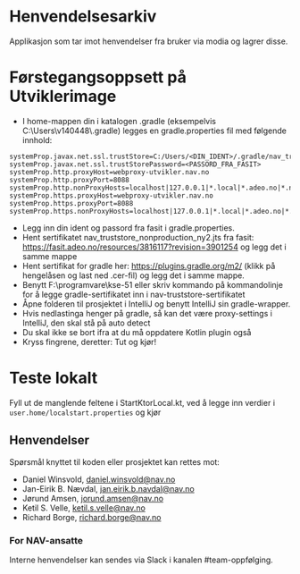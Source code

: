 # Henvendelsesarkiv
Applikasjon som tar imot henvendelser fra bruker via modia og lagrer disse.

# Førstegangsoppsett på Utviklerimage
* I home-mappen din i katalogen .gradle (eksempelvis C:\Users\v140448\\.gradle) legges en gradle.properties fil med følgende innhold:
```
systemProp.javax.net.ssl.trustStore=C:/Users/<DIN_IDENT>/.gradle/nav_truststore_nonproduction_ny2.jts
systemProp.javax.net.ssl.trustStorePassword=<PASSORD_FRA_FASIT>
systemProp.http.proxyHost=webproxy-utvikler.nav.no
systemProp.http.proxyPort=8088
systemProp.http.nonProxyHosts=localhost|127.0.0.1|*.local|*.adeo.no|*.nav.no|*.aetat.no|*.devillo.no|*.oera.no|*devel
systemProp.https.proxyHost=webproxy-utvikler.nav.no
systemProp.https.proxyPort=8088
systemProp.https.nonProxyHosts=localhost|127.0.0.1|*.local|*.adeo.no|*.nav.no|*.aetat.no|*.devillo.no|*.oera.no|*devel
```
* Legg inn din ident og passord fra fasit i gradle.properties.
* Hent sertifikatet nav_truststore_nonproduction_ny2.jts fra fasit: https://fasit.adeo.no/resources/3816117?revision=3901254 og legg det i samme mappe 
* Hent sertifikat for gradle her: https://plugins.gradle.org/m2/ (klikk på hengelåsen og last ned .cer-fil) og legg det i samme mappe.
* Benytt F:\programvare\kse-51 eller skriv kommando på kommandolinje for å legge gradle-sertifikatet inn i nav-truststore-sertifikatet
* Åpne folderen til prosjektet i IntelliJ og benytt IntelliJ sin gradle-wrapper.
* Hvis nedlastinga henger på gradle, så kan det være proxy-settings i IntelliJ, den skal stå på auto detect
* Du skal ikke se bort ifra at du må oppdatere Kotlin plugin også
* Kryss fingrene, deretter: Tut og kjør!

# Teste lokalt
Fyll ut de manglende feltene i StartKtorLocal.kt, ved å legge inn verdier i `user.home/localstart.properties` og kjør

## Henvendelser

Spørsmål knyttet til koden eller prosjektet kan rettes mot:

* Daniel Winsvold, daniel.winsvold@nav.no
* Jan-Eirik B. Nævdal, jan.eirik.b.navdal@nav.no
* Jørund Amsen, jorund.amsen@nav.no
* Ketil S. Velle, ketil.s.velle@nav.no
* Richard Borge, richard.borge@nav.no

### For NAV-ansatte

Interne henvendelser kan sendes via Slack i kanalen #team-oppfølging.